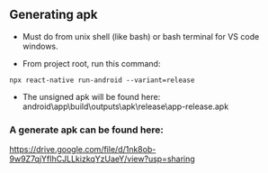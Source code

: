 
## Generating apk
- Must do from unix shell (like bash) or bash terminal for VS code windows. 

- From project root, run this command:
```
npx react-native run-android --variant=release
```

- The unsigned apk will be found here:   android\app\build\outputs\apk\release\app-release.apk


### A generate apk can be found here:
https://drive.google.com/file/d/1nk8ob-9w9Z7qjYfIhCJLLkizkqYzUaeY/view?usp=sharing
